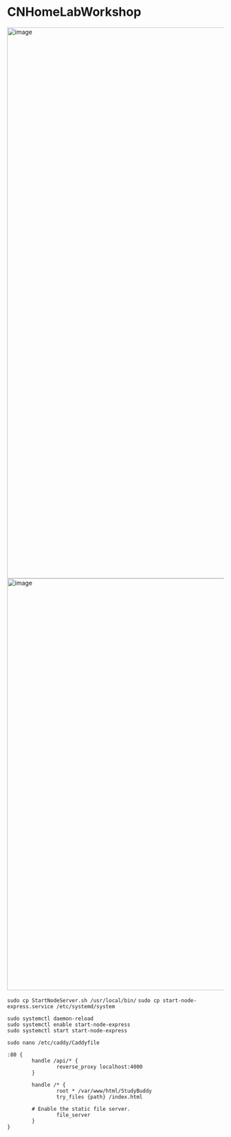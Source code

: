 ﻿# CNHomeLabWorkshop

 <img width="2560" height="1280" alt="image" src="https://github.com/user-attachments/assets/0a00c8d1-e3f4-47bd-87b1-9a783b675b3f" />
 <img width="1198" height="957" alt="image" src="https://github.com/user-attachments/assets/073b931e-7568-4241-a726-c58f82bd3d0b" />


 `sudo cp StartNodeServer.sh /usr/local/bin/`
 `sudo cp start-node-express.service /etc/systemd/system`
 ```
sudo systemctl daemon-reload
sudo systemctl enable start-node-express
sudo systemctl start start-node-express
```

`sudo nano /etc/caddy/Caddyfile`
``` 
:80 {
        handle /api/* {
                reverse_proxy localhost:4000
        }

        handle /* {
                root * /var/www/html/StudyBuddy
                try_files {path} /index.html

        # Enable the static file server.
                file_server
        }
}
```
